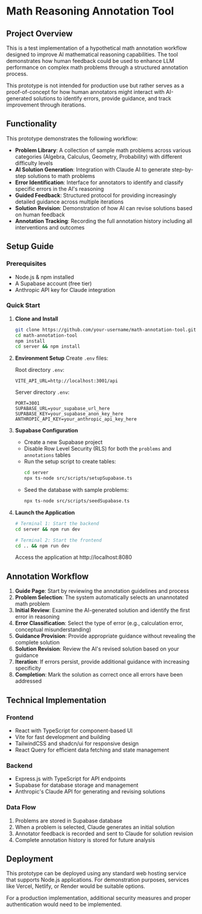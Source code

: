 # Math Reasoning Annotation Tool

## Project Overview

This is a test implementation of a hypothetical math annotation workflow designed to improve AI mathematical reasoning capabilities. The tool demonstrates how human feedback could be used to enhance LLM performance on complex math problems through a structured annotation process.

This prototype is not intended for production use but rather serves as a proof-of-concept for how human annotators might interact with AI-generated solutions to identify errors, provide guidance, and track improvement through iterations.

## Functionality

This prototype demonstrates the following workflow:

- **Problem Library**: A collection of sample math problems across various categories (Algebra, Calculus, Geometry, Probability) with different difficulty levels
- **AI Solution Generation**: Integration with Claude AI to generate step-by-step solutions to math problems
- **Error Identification**: Interface for annotators to identify and classify specific errors in the AI's reasoning
- **Guided Feedback**: Structured protocol for providing increasingly detailed guidance across multiple iterations
- **Solution Revision**: Demonstration of how AI can revise solutions based on human feedback
- **Annotation Tracking**: Recording the full annotation history including all interventions and outcomes

## Setup Guide

### Prerequisites

- Node.js & npm installed
- A Supabase account (free tier)
- Anthropic API key for Claude integration

### Quick Start

1. **Clone and Install**
   ```sh
   git clone https://github.com/your-username/math-annotation-tool.git
   cd math-annotation-tool
   npm install
   cd server && npm install
   ```

2. **Environment Setup**
   Create `.env` files:

   Root directory `.env`:
   ```
   VITE_API_URL=http://localhost:3001/api
   ```

   Server directory `.env`:
   ```
   PORT=3001
   SUPABASE_URL=your_supabase_url_here
   SUPABASE_KEY=your_supabase_anon_key_here
   ANTHROPIC_API_KEY=your_anthropic_api_key_here
   ```

3. **Supabase Configuration**
   - Create a new Supabase project
   - Disable Row Level Security (RLS) for both the `problems` and `annotations` tables
   - Run the setup script to create tables:
     ```sh
     cd server
     npx ts-node src/scripts/setupSupabase.ts
     ```
   - Seed the database with sample problems:
     ```sh
     npx ts-node src/scripts/seedSupabase.ts
     ```

4. **Launch the Application**
   ```sh
   # Terminal 1: Start the backend
   cd server && npm run dev
   
   # Terminal 2: Start the frontend
   cd .. && npm run dev
   ```

   Access the application at http://localhost:8080

## Annotation Workflow

1. **Guide Page**: Start by reviewing the annotation guidelines and process
2. **Problem Selection**: The system automatically selects an unannotated math problem
3. **Initial Review**: Examine the AI-generated solution and identify the first error in reasoning
4. **Error Classification**: Select the type of error (e.g., calculation error, conceptual misunderstanding)
5. **Guidance Provision**: Provide appropriate guidance without revealing the complete solution
6. **Solution Revision**: Review the AI's revised solution based on your guidance
7. **Iteration**: If errors persist, provide additional guidance with increasing specificity
8. **Completion**: Mark the solution as correct once all errors have been addressed

## Technical Implementation

### Frontend
- React with TypeScript for component-based UI
- Vite for fast development and building
- TailwindCSS and shadcn/ui for responsive design
- React Query for efficient data fetching and state management

### Backend
- Express.js with TypeScript for API endpoints
- Supabase for database storage and management
- Anthropic's Claude API for generating and revising solutions

### Data Flow
1. Problems are stored in Supabase database
2. When a problem is selected, Claude generates an initial solution
3. Annotator feedback is recorded and sent to Claude for solution revision
4. Complete annotation history is stored for future analysis

## Deployment

This prototype can be deployed using any standard web hosting service that supports Node.js applications. For demonstration purposes, services like Vercel, Netlify, or Render would be suitable options.

For a production implementation, additional security measures and proper authentication would need to be implemented.
